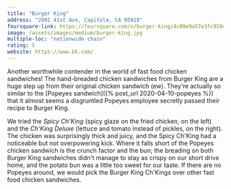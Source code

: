 ```yaml
---
title: "Burger King"
address: "2001 41st Ave, Capitola, CA 95010"
foursquare-link: https://foursquare.com/v/burger-king/4c09e9a57e3fc928dadff282
image: /assets/images/medium/burger-king.jpg
multiple-loc: "nationwide chain"
rating: 5
website: https://www.bk.com/
---
```


Another worthwhile contender in the world of fast food chicken sandwiches! The hand-breaded chicken sandwiches from
Burger King are a huge step up from their original chicken sandwich (ew). They're actually so similar to the
[Popeyes sandwich]({% post_url 2020-04-10-popeyes %}) that it almost seems a disgruntled Popeyes employee secretly
passed their recipe to Burger King.

We tried the *Spicy Ch'King* (spicy glaze on the fried chicken, on the left) and the *Ch'King Deluxe* (lettuce and
tomato instead of pickles, on the right). The chicken was surprisingly thick and juicy, and the Spicy Ch'King had a
noticeable but not overpowering kick. Where it falls short of the Popeyes chicken sandwich is the crunch factor and the
bun; the breading on both Burger King sandwiches didn't manage to stay as crispy on our short drive home, and the potato
bun was a little too sweet for our taste. If there are no Popeyes around, we would pick the Burger King Ch'Kings over
other fast food chicken sandwiches.
